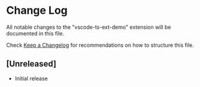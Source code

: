 # Change Log

All notable changes to the "vscode-ts-ext-demo" extension will be documented in this file.

Check [Keep a Changelog](http://keepachangelog.com/) for recommendations on how to structure this file.

## [Unreleased]

- Initial release